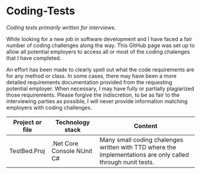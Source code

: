 # Coding-Tests
*Coding tests primarily written for interviews.*
  
While looking for a new job in software development and I have faced a fair number of coding challenges along the way. This GitHub page was set up to allow all potential employers to access all or most of the coding chalenges that I have completed. 
  
An effort has been made to clearly spell out what the code requirements are for any method or class. In some cases, there may have been a more detailed requirements documentation provided from the requesting potential employer. When necessary, I may have fully or partially plagiarized those requirements. Please forgive the indiscretion, to be as fair to the interviewing parties as possible, I will never provide information matching employers with coding challenges. 
 
Project or file  | Technology stack           | Content
-----------------|----------------------------|------------
TestBed.Proj     | .Net Core Console NUnit C# | Many small coding chalenges written with TTD where the implementations are only called through nunit tests.

